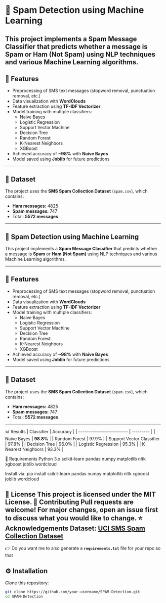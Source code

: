 # 📧 Spam Detection using Machine Learning
This project implements a **Spam Message Classifier** that predicts whether a message is **Spam** or **Ham (Not Spam)** using NLP techniques and various Machine Learning algorithms.
---
## 🚀 Features
- Preprocessing of SMS text messages (stopword removal, punctuation removal, etc.)
- Data visualization with **WordClouds**
- Feature extraction using **TF-IDF Vectorizer**
- Model training with multiple classifiers:
  - Naive Bayes
  - Logistic Regression
  - Support Vector Machine
  - Decision Tree
  - Random Forest
  - K-Nearest Neighbors
  - XGBoost
- Achieved accuracy of **~98%** with **Naive Bayes**
- Model saved using **Joblib** for future predictions
---
## 📂 Dataset
The project uses the **SMS Spam Collection Dataset** (`spam.csv`), which contains:
- **Ham messages:** 4825  
- **Spam messages:** 747  
- Total: **5572 messages**
---

## 📧 Spam Detection using Machine Learning

This project implements a **Spam Message Classifier** that predicts whether a message is **Spam** or **Ham (Not Spam)** using NLP techniques and various Machine Learning algorithms.

---

## 🚀 Features
- Preprocessing of SMS text messages (stopword removal, punctuation removal, etc.)
- Data visualization with **WordClouds**
- Feature extraction using **TF-IDF Vectorizer**
- Model training with multiple classifiers:
  - Naive Bayes
  - Logistic Regression
  - Support Vector Machine
  - Decision Tree
  - Random Forest
  - K-Nearest Neighbors
  - XGBoost
- Achieved accuracy of **~98%** with **Naive Bayes**
- Model saved using **Joblib** for future predictions

---




## 📂 Dataset
The project uses the **SMS Spam Collection Dataset** (`spam.csv`), which contains:
- **Ham messages:** 4825  
- **Spam messages:** 747  
- Total: **5572 messages**

---


📊 Results
| Classifier                | Accuracy  |
| ------------------------- | --------- |
| Naive Bayes               | **98.8%** |
| Random Forest             | 97.9%     |
| Support Vector Classifier | 97.8%     |
| Decision Tree             | 96.0%     |
| Logistic Regression       | 95.3%     |
| K-Nearest Neighbors       | 93.3%     |


📌 Requirements
Python 3.x
scikit-learn
pandas
numpy
matplotlib
nltk
xgboost
joblib
wordcloud

Install via:
pip install scikit-learn pandas numpy matplotlib nltk xgboost joblib wordcloud

📜 License
This project is licensed under the MIT License.
🤝 Contributing
Pull requests are welcome! For major changes, open an issue first to discuss what you would like to change.
⭐ Acknowledgements
Dataset: [UCI SMS Spam Collection Dataset](https://archive.ics.uci.edu/dataset/228/sms+spam+collection)
---
👉 Do you want me to also generate a **`requirements.txt`** file for your repo so that

## ⚙️ Installation
Clone this repository:
```bash
git clone https://github.com/your-username/SPAM-Detection.git
cd SPAM-Detection

